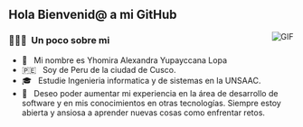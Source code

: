 ## Hola Bienvenid@ a mi GitHub




<img align="right" alt="GIF" src="https://laprogramadorafrikicom.files.wordpress.com/2020/02/descarga.gif?w=380" />
<h3> 👨🏻‍💻 &nbsp;Un poco sobre mi</h3>

- 🤚 &nbsp; Mi nombre es Yhomira Alexandra Yupayccana Lopa
- 🇵🇪 &nbsp; Soy de Peru de la ciudad de Cusco.
- 🎓 &nbsp; Estudie Ingenieria informatica y de sistemas en la UNSAAC.
- 💼 &nbsp; Deseo poder aumentar mi experiencia en la área de desarrollo de software y en mis conocimientos en otras tecnologías. Siempre estoy abierta y ansiosa a aprender nuevas cosas como enfrentar retos.

